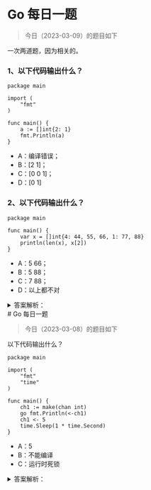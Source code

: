 # Go 每日一题

> 今日（2023-03-09）的题目如下

一次两道题，因为相关的。

### 1、以下代码输出什么？

```golang
package main

import (
    "fmt"
)

func main() {
    a := []int{2: 1}
    fmt.Println(a)
}
```

- A：编译错误；
- B：[2 1]；
- C：[0 0 1]；
- D：[0 1]

### 2、以下代码输出什么？

```golang
package main

func main() {
    var x = []int{4: 44, 55, 66, 1: 77, 88}
    println(len(x), x[2])
}
```

- A：5 66；
- B：5 88；
- C：7 88；
- D：以上都不对


<details>
<summary>答案解析：</summary>
<div>

第 1 题是 Go 语言爱好者周刊[第 87](https://mp.weixin.qq.com/s/4HI78Yd1ENVFCWHCESlPBg)的题目。

正确答案是：**C**，正确率 52%。这道题相对简单，但依然有近一半的人答错了。

而第 2 题是周刊第 88 期的题目，正确答案也是 **C**，只有 25%。

这涉及到 array/slice 的一些相关知识。

### 01 数组和切片

关于两者，Go 语言规范中都有明确定义。

[数组](https://hao.studygolang.com/golang_spec.html#ruby-rb-rb-rp-rp-rt-array-types-rt-rp-rp-ruby)是这么说明的：

> 数组是单一类型元素的有序序列，该单一类型称为元素类型。元素的个数被称为数组长度，并且不能为负值。长度是数组类型的一部分；它必须为一个可以被 int 类型的值所代表的非负常量。

这里一个关键点就是，长度是数组的一部分，因此 [3]int 和 [4]int 是不同类型。

再看看[切片](https://hao.studygolang.com/golang_spec.html#ruby-rb-rb-rp-rp-rt-slice-types-rt-rp-rp-ruby)：

> 切片是针对一个底层数组的连续段的描述符，它提供了对该数组内有序序列元素的访问。切片类型表示其元素类型的数组的所有切片的集合。元素的数量被称为切片长度，且不能为负。未初始化的切片的值为 nil 。

从 EBNF 的表示可以看出区别：

```golang
ArrayType   = "[", ArrayLength, "]", ElementType .
SliceType = "[", "]", ElementType .
```

也就是说，长度不是切片类型的一部分，切片长度可变。

### 02 常见字面量初始化

我不打算讲解数组/切片初始化的各种情况，主要介绍常见的字面量初始化，以及和上面题目相关的部分。

通常我们会这么初始化一个数组：

```golang
var intSet = [6]int{2, 4, 6}
```

注意 `[]` 中的 6，它表示数组的长度。因为初始化时，我们只给定了 3 个数，因此后 3 个元素是 0：

```golang
[2 4 6 0 0 0]
```

注意和这种写法的区别：

```golang
var intSet = [...]int{2, 4, 6}
```

对于切片来说，一般这样初始化：

```golang
var intSlice = []int{2, 4, 6}

// 或基于 intSet 进行初始化
var intSlice = intSet[:]
```

当然，针对 Slice，更多时候是通过 make 创建，然后其他方式初始化，这里不展开了。

### 03 特殊的初始化

在 Go语言规范[「Composite literals」](https://hao.studygolang.com/golang_spec.html#ruby-rb-rb-rp-rp-rt-composite-literals-rt-rp-rp-ruby)部分对数组和切片的字面值初始化进行了规定，因为数组和切片类似，我们这里只说切片的情况。

先看组合字面值的 EBNF 表示：

```golang
CompositeLit  = LiteralType, LiteralValue .
LiteralType   = StructType | ArrayType | "[", "...", "]", ElementType |
                SliceType | MapType | TypeName .
LiteralValue  = "{", [ ElementList, [ "," ] ], "}" .
ElementList   = KeyedElement, { ",", KeyedElement } .
KeyedElement  = [ Key, ":" ], Element .
Key           = FieldName | Expression | LiteralValue .
FieldName     = identifier .
Element       = Expression | LiteralValue .
```

从上到下看，简单解释一下：

- 第 1 行，表示组合字面值由 LiteralType 和 LiteralValue 构成，其中 LiteralType 表示组合字面值的类型，LiteralValue 表示值；
- 第 2 行，解释 LiteralType，它可以是 `=` 后面的类型。允许的类型有：结构体、数组、切片、map 等，其中还可以是类似 `[…]int` 的形式；
- 第 4 行，解释 LiteralValue，它由一对 `{}` 包裹，其中包含可选的 ElementList；
- 第 5 行，解释 ElementList，它由若干 KeyedElement 组成；
- 第 6 行，解释 KeyedElement，这是该**篇题目的重点之处**。在 EBNF 中，`[]` 表示这部分是可选的，因此表示具体元素时，一般 Key 可以省略（map 不能省略），这就是通常数组和切片的初始化语法；

在这个之后，规范上给出了针对数组和切片字面值的应用规则：

1. 数组中的每个元素有一个关联的标记其位置的整数索引。
2. **带键的元素使用该键作为其索引**。这个键必须是可被类型 int 所表示的一个非负常量；而且如果其被赋予了类型的话则必须是整数类型。
3. **不带键的元素使用之前元素的索引加一**。如果第一个元素没有键，则其索引为零。

根据以上 3 点，我们很容易知道，在 `a := []int{2: 1}` 中，我们指定了第 3 个元素（注意索引是从 0 开始的）的值为 1，根据数组/切片的特性，自然存在第 1、2 个元素，没有指定值时，Go 会为其设置默认值。因此这个写法和下面的写法等价：

```golang
a := []int{0, 0, 1}
```

对于第 88 期的题目：

```golang
var x = []int{4: 44, 55, 66, 1: 77, 88}
```

指定了第 5 个元素（对应索引是 4），值是 44。根据上面规则的第三点，55、66 都**没有指定索引，因此它们的索引是前一个元素的索引加一**，即：

```
5: 55, 6: 66
```

下一个元素是 1: 77，为其指定了索引 1，因此它的下一元素 88 的索引就是 2 了，因此这个定义相当于如下的定义：

```golang
var x = []int{4: 44, 5: 55, 6: 66, 1: 77, 2: 88}
```

同样，因为数组/切片的特性，缺少的元素（索引 0 和 3）值是 0，而整个切片的长度是最大索引加一，即 7。

### 04 总结

别觉得这道题目恶心，实际中这么写代码可能也确实会被打（当然，第 87 题的写法还是很有可能的）。这里主要是希望大家多掌握一些规范、细节，我想不少人不清楚，原来数组（切片）也可以指定索引进行初始化。语言语法毕竟必须严谨，而这些都在 Go 语言规范里。

延伸思考：第 88 期的题目，如果改为这样结果又如何？

```golang
var x = []int{4: 44, 55, 66, 3: 77, 88}
```

欢迎大胆的留言说出你的答案！

答案解析来自：[https://polarisxu.studygolang.com/posts/go/action/weekly-question-88/](https://polarisxu.studygolang.com/posts/go/action/weekly-question-88/)。

---

### 3楼

<-ch1 先执行再 调起

运行时死锁

### 14楼

函数调用之前，实参就被求值好了。

因此这道题目 go fmt.Println(<-ch1) 语句中的 <-ch1 是在 main goroutine 中求值的。这相当于一个无缓冲的 chan，发送和接收操作都在一个 goroutine 中（main goroutine）进行，因此造成死锁。


### 31楼

C：运行时死锁 go func(){fmt.Println(<-ch1)}() 就对了


</div>
</details>
# Go 每日一题

> 今日（2023-03-08）的题目如下

以下代码输出什么？

```golang
package main

import (
    "fmt"
    "time"
)

func main() {
    ch1 := make(chan int)
    go fmt.Println(<-ch1)
    ch1 <- 5
    time.Sleep(1 * time.Second)
}
```

- A：5
- B：不能编译
- C：运行时死锁

<details>
<summary>答案解析：</summary>
<div>

这是 [Go语言爱好者周刊第 78 期](https://mp.weixin.qq.com/s/kma8hvdLVPIkZnKw_MaSKg) 的一道题。当时正确率有点低，才 35%，可见不少人的基础还是不扎实。

此题如果改为这样：

```golang
package main

import (
	"fmt"
	"time"
)

func main() {
	ch1 := make(chan int)
  go func(){
    fmt.Println(<-ch1)
  }()
	ch1 <- 5
	time.Sleep(1 * time.Second)
}
```

结果就是 A 了。对比下你能知道原因了吧！

在 Go 语言规范中，关于 go 语句有这么一句描述：

> `GoStmt = "go" Expression .`
>
> The expression must be a function or method call; it cannot be parenthesized. Calls of built-in functions are restricted as for [expression statements](https://docs.studygolang.com/ref/spec#Expression_statements).
> 
> The function value and parameters are [evaluated as usual](https://docs.studygolang.com/ref/spec#Calls) in the calling goroutine, but unlike with a regular call, program execution does not wait for the invoked function to complete.

这里说明，go 语句后面的函数调用，其参数会先求值，这和普通的函数调用求值一样。在规范中[调用部分](https://docs.studygolang.com/ref/spec#Calls)是这样描述的：

> Given an expression `f` of function type `F`,
> 
> `f(a1, a2, … an)`
> calls f with arguments a1, a2, … an. Except for one special case, arguments must be single-valued expressions [assignable](https://docs.studygolang.com/ref/spec#Assignability) to the parameter types of F and are evaluated before the function is called.

大意思是说，函数调用之前，实参就被求值好了。

因此这道题目 `go fmt.Println(<-ch1)` 语句中的 `<-ch1` 是在 main goroutine 中求值的。这相当于一个无缓冲的 chan，发送和接收操作都在一个 goroutine 中（main goroutine）进行，因此造成死锁。

更进一步，大家可以通过汇编看看上面两种方式的不同。

此外，defer 语句也要注意。比如下面的做法是不对的：

```golang
defer recover()
```

而应该使用这样的方式：

```golang
defer func() {
  recover()
}()
```

答案解析来自：[https://polarisxu.studygolang.com/posts/go/action/weekly-question-78/](https://polarisxu.studygolang.com/posts/go/action/weekly-question-78/)。


所以，本题的答案是: C

```
fatal error: all goroutines are asleep - deadlock!

goroutine 1 [chan receive]:
main.main()
        /Users/robert/Dev/golang/golang_study/daily/2023/03/08/main.go:10 +0x3e
exit status 2
```

---

### 11楼

```golang
var x = []int{4: 44, 55, 66, 3: 77, 88}
```

即：

```golang
var x = []int{4:44, 5:55, 6:66, 3:77, 4:88}
```

编译不通：索引4重复了


</div>
</details>
